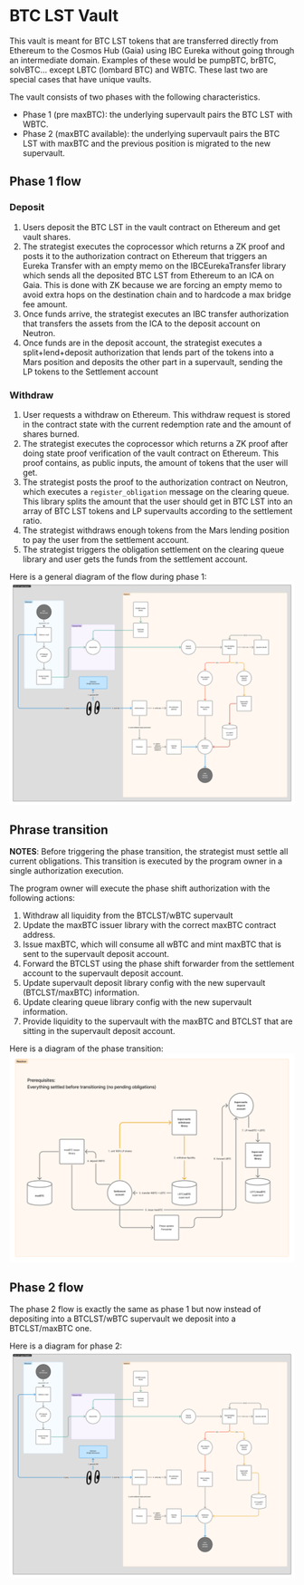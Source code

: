 # BTC LST Vault

This vault is meant for BTC LST tokens that are transferred directly from Ethereum to the Cosmos Hub (Gaia) using IBC Eureka without going through an intermediate domain. Examples of these would be pumpBTC, brBTC, solvBTC... except LBTC (lombard BTC) and WBTC. These last two are special cases that have unique vaults.

The vault consists of two phases with the following characteristics.

- Phase 1 (pre maxBTC): the underlying supervault pairs the BTC LST with WBTC.
- Phase 2 (maxBTC available): the underlying supervault pairs the BTC LST with maxBTC and the previous position is migrated to the new supervault.

## Phase 1 flow

### Deposit

1. Users deposit the BTC LST in the vault contract on Ethereum and get vault shares.
2. The strategist executes the coprocessor which returns a ZK proof and posts it to the authorization contract on Ethereum that triggers an Eureka Transfer with an empty memo on the IBCEurekaTransfer library which sends all the deposited BTC LST from Ethereum to an ICA on Gaia. This is done with ZK because we are forcing an empty memo to avoid extra hops on the destination chain and to hardcode a max bridge fee amount.
3. Once funds arrive, the strategist executes an IBC transfer authorization that transfers the assets from the ICA to the deposit account on Neutron.
4. Once funds are in the deposit account, the strategist executes a split+lend+deposit authorization that lends part of the tokens into a Mars position and deposits the other part in a supervault, sending the LP tokens to the Settlement account

### Withdraw

1. User requests a withdraw on Ethereum. This withdraw request is stored in the contract state with the current redemption rate and the amount of shares burned.
2. The strategist executes the coprocessor which returns a ZK proof after doing state proof verification of the vault contract on Ethereum. This proof contains, as public inputs, the amount of tokens that the user will get.
3. The strategist posts the proof to the authorization contract on Neutron, which executes a `register_obligation` message on the clearing queue. This library splits the amount that the user should get in BTC LST into an array of BTC LST tokens and LP supervaults according to the settlement ratio.
4. The strategist withdraws enough tokens from the Mars lending position to pay the user from the settlement account.
5. The strategist triggers the obligation settlement on the clearing queue library and user gets the funds from the settlement account.

Here is a general diagram of the flow during phase 1:
![Phase 1](images/btc_lst_phase1.png)

## Phrase transition

**NOTES**:
Before triggering the phase transition, the strategist must settle all current obligations.
This transition is executed by the program owner in a single authorization execution.

The program owner will execute the phase shift authorization with the following actions:

1. Withdraw all liquidity from the BTCLST/wBTC supervault
2. Update the maxBTC issuer library with the correct maxBTC contract address.
3. Issue maxBTC, which will consume all wBTC and mint maxBTC that is sent to the supervault deposit account.
4. Forward the BTCLST using the phase shift forwarder from the settlement account to the supervault deposit account.
5. Update supervault deposit library config with the new supervault (BTCLST/maxBTC) information.
6. Update clearing queue library config with the new supervault information.
7. Provide liquidity to the supervault with the maxBTC and BTCLST that are sitting in the supervault deposit account.

Here is a diagram of the phase transition:
![Phase transition](images/btc_lst_phase_transition.png)

## Phase 2 flow

The phase 2 flow is exactly the same as phase 1 but now instead of depositing into a BTCLST/wBTC supervault we deposit into a BTCLST/maxBTC one.

Here is a diagram for phase 2:
![Phase 2](images/btc_lst_phase2.png)
